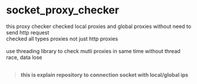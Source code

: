# socket_proxy_checker

 this proxy checker checked local proxies and global proxies without need to send http request<br/>
 checked all types proxies not just http proxies<br/>
<br/>
use threading library to check mutli proxies in same time without thread race, data lose<br/>
<br/>
> **this is explain repository to connection socket with local/global ips**<br/>